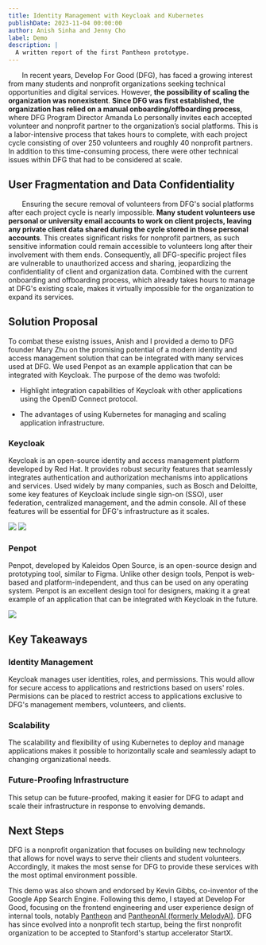 ```yaml
---
title: Identity Management with Keycloak and Kubernetes
publishDate: 2023-11-04 00:00:00
author: Anish Sinha and Jenny Cho
label: Demo
description: |
  A written report of the first Pantheon prototype.
---
```


&nbsp;&nbsp;&nbsp;&nbsp;&nbsp;&nbsp; In recent years, Develop For Good (DFG),
has faced a growing interest from many students and nonprofit organizations seeking
technical opportunities and digital services. However, **the possibility of
scaling the organization was nonexistent**. **Since DFG was first established, the
organization has relied on a manual onboarding/offboarding process**, where DFG
Program Director Amanda Lo personally invites each accepted volunteer and
nonprofit partner to the organization’s social platforms. This is a labor-intensive
process that takes hours to complete, with each project cycle consisting of over
250 volunteers and roughly 40 nonprofit partners. In addition to this
time-consuming process, there were other technical issues within DFG that had to
be considered at scale.

## User Fragmentation and Data Confidentiality

&nbsp;&nbsp;&nbsp;&nbsp;&nbsp;&nbsp; Ensuring the secure removal of volunteers
from DFG's social platforms after each project cycle is nearly impossible. **Many
student volunteers use personal or university email accounts to work on client
projects, leaving any private client data shared during the cycle stored in
those personal accounts**. This creates significant risks for nonprofit partners,
as such sensitive information could remain accessible to volunteers long after
their involvement with them ends. Consequently, all DFG-specific project files
are vulnerable to unauthorized access and sharing, jeopardizing the
confidentiality of client and organization data. Combined with the current
onboarding and offboarding process, which already takes hours to manage at DFG's
existing scale, makes it virtually impossible for the organization to expand its
services.

## Solution Proposal

To combat these existng issues, Anish and I provided a demo to DFG founder Mary
Zhu on the promising potential of a modern identity and access management
solution that can be integrated with many services used at DFG. We
used Penpot as an example application that can be integrated with Keycloak. The
purpose of the demo was twofold:

- Highlight integration capabilities of Keycloak with other applications using
  the OpenID Connect protocol.

- The advantages of using Kubernetes for managing and scaling application
  infrastructure.

### Keycloak

Keycloak is an open-source identity and access management platform developed by
Red Hat. It provides robust security features that seamlessly integrates
authentication and authorization mechanisms into applications and services. Used
widely by many companies, such as Bosch and Deloitte, some key features of
Keycloak include single sign-on (SSO), user federation, centralized management,
and the admin console. All of these features will be essential for DFG's
infrastructure as it scales.

<div class="gallery">
<img src="https://storage.googleapis.com/jennyencho-website/dichromatic-img/keycloak-logo.png">
<img src="https://storage.googleapis.com/jennyencho-website/dichromatic-img/screen-admin.png">
</div>

### Penpot

Penpot, developed by Kaleidos Open Source, is an open-source design and
prototyping tool, similar to Figma. Unlike other design tools, Penpot is
web-based and platform-independent, and thus can be used on any operating
system. Penpot is an excellent design tool for designers, making it a great
example of an application that can be integrated with Keycloak in the future.

<div class="gallery">
<img src="https://storage.googleapis.com/jennyencho-website/dichromatic-img/penpotui.png">
</div>

## Key Takeaways

### Identity Management

Keycloak manages user identities, roles, and permissions. This would allow for
secure access to applications and restrictions based on users' roles. Permisions
can be placed to restrict access to applications exclusive to DFG's management
members, volunteers, and clients.

### Scalability

The scalability and flexibility of using Kubernetes to deploy and manage
applications makes it possible to horizontally scale and seamlessly adapt to
changing organizational needs.

### Future-Proofing Infrastructure

This setup can be future-proofed, making it easier for DFG to adapt and scale
their infrastructure in response to envolving demands.

## Next Steps

DFG is a nonprofit organization that focuses on building new technology that
allows for novel ways to serve their clients and student volunteers.
Accordingly, it makes the most sense for DFG to provide these services with the
most optimal environment possible.

This demo was also shown and endorsed by Kevin Gibbs, co-inventor of the Google App Search Engine. Following this demo, I stayed at Develop For Good, focusing on the frontend engineering and user experience design of internal tools, notably [Pantheon](/work/pantheon) and [PantheonAI (formerly MelodyAI)](/work/melodyai). DFG has
since evolved into a nonprofit tech startup, being the first nonprofit
organization to be accepted to Stanford's startup accelerator StartX.
